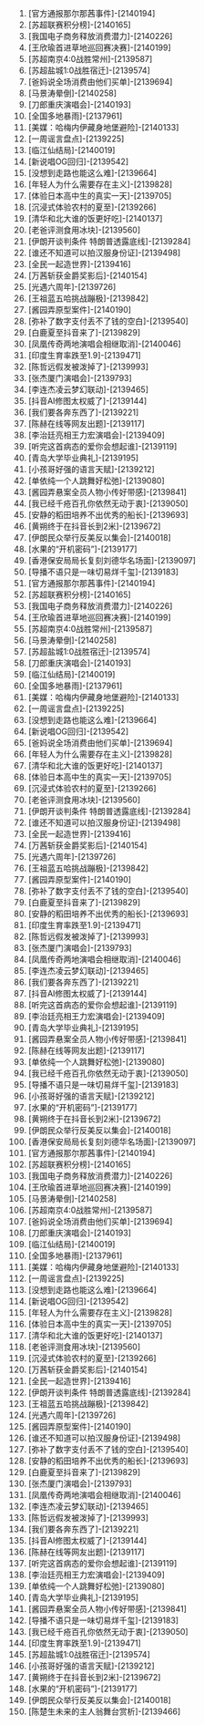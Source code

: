 
1. [官方通报那尔那茜事件]-[2140194]
1. [苏超联赛积分榜]-[2140165]
1. [我国电子商务释放消费潜力]-[2140226]
1. [王欣瑜首进草地巡回赛决赛]-[2140199]
1. [苏超南京4:0战胜常州]-[2139587]
1. [苏超盐城1:0战胜宿迁]-[2139574]
1. [爸妈说全场消费由他们买单]-[2139694]
1. [马景涛晕倒]-[2140258]
1. [刀郎重庆演唱会]-[2140193]
1. [全国多地暴雨]-[2137961]
1. [美媒：哈梅内伊藏身地堡避险]-[2140133]
1. [一周谣言盘点]-[2139225]
1. [临江仙结局]-[2140019]
1. [新说唱OG回归]-[2139542]
1. [没想到走路也能这么难]-[2139664]
1. [年轻人为什么需要存在主义]-[2139828]
1. [体验日本高中生的真实一天]-[2139705]
1. [沉浸式体验农村的夏至]-[2139266]
1. [清华和北大谁的饭更好吃]-[2140137]
1. [老爸评测食用冰块]-[2139560]
1. [伊朗开谈判条件 特朗普透露底线]-[2139284]
1. [谁还不知道可以拍汉服身份证]-[2139498]
1. [全民一起造世界]-[2139416]
1. [万茜斩获金爵奖影后]-[2140154]
1. [光遇六周年]-[2139726]
1. [王祖蓝五哈挑战蹦极]-[2139842]
1. [酱园弄原型案件]-[2140190]
1. [弥补了数字支付丢不了钱的空白]-[2139540]
1. [白鹿夏至抖音来了]-[2139829]
1. [凤凰传奇两地演唱会相继取消]-[2140046]
1. [印度生育率跌至1.9]-[2139471]
1. [陈哲远假发被泼掉了]-[2139993]
1. [张杰厦门演唱会]-[2139793]
1. [李连杰凌云梦幻联动]-[2139465]
1. [抖音AI修图太权威了]-[2139144]
1. [我们要各奔东西了]-[2139221]
1. [陈赫在线等网友出题]-[2139117]
1. [李治廷亮相王力宏演唱会]-[2139409]
1. [听完这首病态的爱你会想起谁]-[2139119]
1. [青岛大学毕业典礼]-[2139195]
1. [小孩哥好强的语言天赋]-[2139212]
1. [单依纯一个人跳舞好松弛]-[2139080]
1. [酱园弄悬案全员人物小传好带感]-[2139841]
1. [我已经千疮百孔你依然无动于衷]-[2139050]
1. [安静的稻田培养不出优秀的船长]-[2139693]
1. [黄朔终于在抖音长到2米]-[2139672]
1. [伊朗民众举行反美反以集会]-[2140018]
1. [水果的“开机密码”]-[2139177]
1. [香港保安局局长复刻刘德华名场面]-[2139097]
1. [导播不语只是一味切易烊千玺]-[2139183]
1. [官方通报那尔那茜事件]-[2140194]
1. [苏超联赛积分榜]-[2140165]
1. [我国电子商务释放消费潜力]-[2140226]
1. [王欣瑜首进草地巡回赛决赛]-[2140199]
1. [苏超南京4:0战胜常州]-[2139587]
1. [马景涛晕倒]-[2140258]
1. [苏超盐城1:0战胜宿迁]-[2139574]
1. [刀郎重庆演唱会]-[2140193]
1. [临江仙结局]-[2140019]
1. [全国多地暴雨]-[2137961]
1. [美媒：哈梅内伊藏身地堡避险]-[2140133]
1. [一周谣言盘点]-[2139225]
1. [没想到走路也能这么难]-[2139664]
1. [新说唱OG回归]-[2139542]
1. [爸妈说全场消费由他们买单]-[2139694]
1. [年轻人为什么需要存在主义]-[2139828]
1. [清华和北大谁的饭更好吃]-[2140137]
1. [体验日本高中生的真实一天]-[2139705]
1. [沉浸式体验农村的夏至]-[2139266]
1. [老爸评测食用冰块]-[2139560]
1. [伊朗开谈判条件 特朗普透露底线]-[2139284]
1. [谁还不知道可以拍汉服身份证]-[2139498]
1. [全民一起造世界]-[2139416]
1. [万茜斩获金爵奖影后]-[2140154]
1. [光遇六周年]-[2139726]
1. [王祖蓝五哈挑战蹦极]-[2139842]
1. [酱园弄原型案件]-[2140190]
1. [弥补了数字支付丢不了钱的空白]-[2139540]
1. [白鹿夏至抖音来了]-[2139829]
1. [安静的稻田培养不出优秀的船长]-[2139693]
1. [印度生育率跌至1.9]-[2139471]
1. [陈哲远假发被泼掉了]-[2139993]
1. [张杰厦门演唱会]-[2139793]
1. [凤凰传奇两地演唱会相继取消]-[2140046]
1. [李连杰凌云梦幻联动]-[2139465]
1. [我们要各奔东西了]-[2139221]
1. [抖音AI修图太权威了]-[2139144]
1. [听完这首病态的爱你会想起谁]-[2139119]
1. [李治廷亮相王力宏演唱会]-[2139409]
1. [青岛大学毕业典礼]-[2139195]
1. [酱园弄悬案全员人物小传好带感]-[2139841]
1. [陈赫在线等网友出题]-[2139117]
1. [单依纯一个人跳舞好松弛]-[2139080]
1. [我已经千疮百孔你依然无动于衷]-[2139050]
1. [导播不语只是一味切易烊千玺]-[2139183]
1. [小孩哥好强的语言天赋]-[2139212]
1. [水果的“开机密码”]-[2139177]
1. [黄朔终于在抖音长到2米]-[2139672]
1. [伊朗民众举行反美反以集会]-[2140018]
1. [香港保安局局长复刻刘德华名场面]-[2139097]
1. [官方通报那尔那茜事件]-[2140194]
1. [苏超联赛积分榜]-[2140165]
1. [我国电子商务释放消费潜力]-[2140226]
1. [王欣瑜首进草地巡回赛决赛]-[2140199]
1. [马景涛晕倒]-[2140258]
1. [苏超南京4:0战胜常州]-[2139587]
1. [爸妈说全场消费由他们买单]-[2139694]
1. [刀郎重庆演唱会]-[2140193]
1. [临江仙结局]-[2140019]
1. [全国多地暴雨]-[2137961]
1. [美媒：哈梅内伊藏身地堡避险]-[2140133]
1. [一周谣言盘点]-[2139225]
1. [没想到走路也能这么难]-[2139664]
1. [新说唱OG回归]-[2139542]
1. [年轻人为什么需要存在主义]-[2139828]
1. [体验日本高中生的真实一天]-[2139705]
1. [清华和北大谁的饭更好吃]-[2140137]
1. [老爸评测食用冰块]-[2139560]
1. [沉浸式体验农村的夏至]-[2139266]
1. [万茜斩获金爵奖影后]-[2140154]
1. [全民一起造世界]-[2139416]
1. [伊朗开谈判条件 特朗普透露底线]-[2139284]
1. [王祖蓝五哈挑战蹦极]-[2139842]
1. [光遇六周年]-[2139726]
1. [酱园弄原型案件]-[2140190]
1. [谁还不知道可以拍汉服身份证]-[2139498]
1. [弥补了数字支付丢不了钱的空白]-[2139540]
1. [安静的稻田培养不出优秀的船长]-[2139693]
1. [白鹿夏至抖音来了]-[2139829]
1. [张杰厦门演唱会]-[2139793]
1. [凤凰传奇两地演唱会相继取消]-[2140046]
1. [李连杰凌云梦幻联动]-[2139465]
1. [陈哲远假发被泼掉了]-[2139993]
1. [我们要各奔东西了]-[2139221]
1. [抖音AI修图太权威了]-[2139144]
1. [陈赫在线等网友出题]-[2139117]
1. [听完这首病态的爱你会想起谁]-[2139119]
1. [李治廷亮相王力宏演唱会]-[2139409]
1. [单依纯一个人跳舞好松弛]-[2139080]
1. [青岛大学毕业典礼]-[2139195]
1. [酱园弄悬案全员人物小传好带感]-[2139841]
1. [导播不语只是一味切易烊千玺]-[2139183]
1. [我已经千疮百孔你依然无动于衷]-[2139050]
1. [印度生育率跌至1.9]-[2139471]
1. [苏超盐城1:0战胜宿迁]-[2139574]
1. [小孩哥好强的语言天赋]-[2139212]
1. [黄朔终于在抖音长到2米]-[2139672]
1. [水果的“开机密码”]-[2139177]
1. [伊朗民众举行反美反以集会]-[2140018]
1. [陈楚生未来的主人翁舞台赏析]-[2139466]